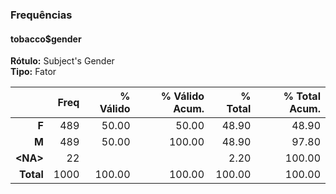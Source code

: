 ### Frequências  
#### tobacco$gender  
**Rótulo:** Subject's Gender  
**Tipo:** Fator  

|     &nbsp; | Freq | % Válido | % Válido  Acum. | % Total | % Total Acum. |
|-----------:|-----:|---------:|----------------:|--------:|--------------:|
|      **F** |  489 |    50.00 |           50.00 |   48.90 |         48.90 |
|      **M** |  489 |    50.00 |          100.00 |   48.90 |         97.80 |
| **\<NA\>** |   22 |          |                 |    2.20 |        100.00 |
|  **Total** | 1000 |   100.00 |          100.00 |  100.00 |        100.00 |
